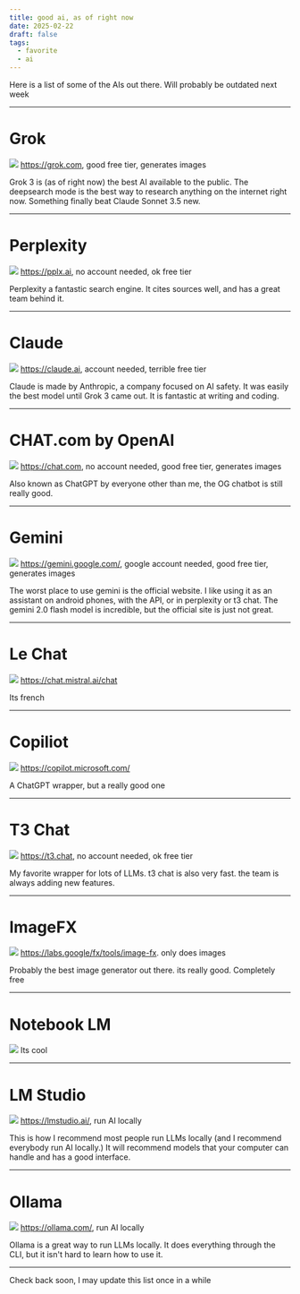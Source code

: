 ```yaml
---
title: good ai, as of right now
date: 2025-02-22
draft: false
tags:
  - favorite
  - ai
---
```

Here is a list of some of the AIs out there. Will probably be outdated next week

---
# Grok
![](/images/Pasted%20image%2020250222143903.png)
https://grok.com, good free tier, generates images

Grok 3 is (as of right now) the best AI available to the public. The deepsearch mode is the best way to research anything on the internet right now. Something finally beat Claude Sonnet 3.5 new. 

---
# Perplexity
![](/images/Pasted%20image%2020250222144748.png)
https://pplx.ai, no account needed, ok free tier

Perplexity a fantastic search engine. It cites sources well, and has a great team behind it. 

---
# Claude
![](/images/Pasted%20image%2020250222145018.png)
https://claude.ai, account needed, terrible free tier

Claude is made by Anthropic, a company focused on AI safety. It was easily the best model until Grok 3 came out. It is fantastic at writing and coding.

---
# CHAT.com by OpenAI
![](/images/Pasted%20image%2020250222145522.png)
https://chat.com, no account needed, good free tier, generates images

Also known as ChatGPT by everyone other than me, the OG chatbot is still really good.  

---
# Gemini
![](/images/Pasted%20image%2020250222145727.png)
https://gemini.google.com/, google account needed, good free tier, generates images

The worst place to use gemini is the official website. I like using it as an assistant on android phones, with the API, or in perplexity or t3 chat. The gemini 2.0 flash model is incredible, but the official site is just not great. 

---
# Le Chat
![](/images/Pasted%20image%2020250222150302.png)
https://chat.mistral.ai/chat

Its french

---
# Copiliot
![](/images/Pasted%20image%2020250222150451.png)
https://copilot.microsoft.com/

A ChatGPT wrapper, but a really good one

---
# T3 Chat
![](/images/Pasted%20image%2020250222150645.png)
https://t3.chat, no account needed, ok free tier

My favorite wrapper for lots of LLMs. t3 chat is also very fast. the team is always adding new features. 

---
# ImageFX
![](/images/Pasted%20image%2020250222151102.png)
https://labs.google/fx/tools/image-fx. only does images

Probably the best image generator out there. its really good. Completely free

---
# Notebook LM
![](/images/Pasted%20image%2020250222155159.png)
Its cool

---
# LM Studio
![](/images/Pasted%20image%2020250222151140.png)
https://lmstudio.ai/, run AI locally

This is how I recommend most people run LLMs locally (and I recommend everybody run AI locally.) It will recommend models that your computer can handle and has a good interface. 

---
# Ollama
![](/images/Pasted%20image%2020250222151433.png)
https://ollama.com/, run AI locally

Ollama is a great way to run LLMs locally. It does everything through the CLI, but it isn't hard to learn how to use it. 

---


Check back soon, I may update this list once in a while